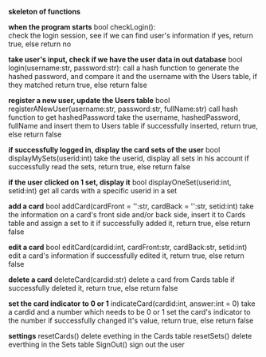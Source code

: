 **skeleton of functions**


**when the program starts**
bool checkLogin():        
check the login session, see if we can find user's information
if yes, return true, else return no


**take user's input, check if we have the user data in out database**
bool login(username:str, password:str):
call a hash function to generate the hashed password, and compare it and the username with the Users table, 
if they matched return true, else return false



**register a new user, update the Users table**
bool registerANewUser(username:str, password:str, fullName:str)
call hash function to get hashedPassword
take the username, hashedPassword, fullName and insert them to Users table
if successfully inserted, return true, else return false



**if successfully logged in, display the card sets of the user**
bool displayMySets(userid:int) 
take the userid, display all sets in his account
if successfully read the sets, return true, else return false



**if the user clicked on 1 set, display it**
bool displayOneSet(userid:int, setid:int)
get all cards with a specific userid in a set



**add a card**
bool addCard(cardFront = '':str, cardBack = '':str, setid:int)
take the information on a card's front side and/or back side, insert it to Cards table and assign a set to it
if successfully added it, return true, else return false



**edit a card**
bool editCard(cardid:int, cardFront:str, cardBack:str, setid:int)
edit a card's information
if successfully edited it, return true, else return false



**delete a card**
deleteCard(cardid:str)
delete a card from Cards table
if successfully deleted it, return true, else return false



**set the card indicator to 0 or 1**
indicateCard(cardid:int, answer:int = 0)
take a cardid and a number which needs to be 0 or 1
set the card's indicator to the number
if successfully changed it's value, return true, else return false



**settings**
resetCards()
delete evething in the Cards table
resetSets()
delete everthing in the Sets table
SignOut()
sign out the user
